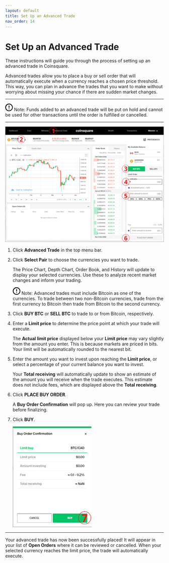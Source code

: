 ```yaml
---
layout: default
title: Set Up an Advanced Trade
nav_order: 14
---
```


# Set Up an Advanced Trade

These instructions will guide you through the process of setting up an advanced trade in Coinsquare.

Advanced trades allow you to place a buy or sell order that will automatically execute when a currency reaches a chosen price threshold. This way, you can plan in advance the trades that you want to make without worrying about missing your chance if there are sudden market changes.

* * *

<img src="https://github.com/NLisicin/coinsquare-docs/blob/gh-pages/assets/images/note.png?raw=true" alt="Info Icon" width="24px"> Note: Funds added to an advanced trade will be put on hold and cannot be used for other transactions until the order is fulfilled or cancelled.

* * *

![Instruction Legend](https://github.com/NLisicin/coinsquare-docs/blob/gh-pages/assets/images/advanced.png?raw=true)

1. Click **Advanced Trade** in the top menu bar.

2. Click **Select Pair** to choose the currencies you want to trade.

    The Price Chart, Depth Chart, Order Book, and History will update to display your selected currencies. Use these to analyze recent market changes and inform your trading.
    
    <img src="https://github.com/NLisicin/coinsquare-docs/blob/gh-pages/assets/images/note.png?raw=true" alt="Info Icon" width="24px"> Note: Advanced trades must include Bitcoin as one of the currencies. To trade between two non-Bitcoin currencies, trade from the first currency to Bitcoin then trade from Bitcoin to the second currency.

3. Click **BUY BTC** or **SELL BTC** to trade to or from Bitcoin, respectively.

4. Enter a **Limit price** to determine the price point at which your trade will execute.

    The **Actual limit price** displayed below your **Limit price** may vary slightly from the amount you enter. This is because markets are priced in bits. Your limit will be automatically rounded to the nearest bit.

5. Enter the amount you want to invest upon reaching the **Limit price**, or select a percentage of your current balance you want to invest.

    Your **Total receiving** will automatically update to show an estimate of the amount you will receive when the trade executes. This estimate does not include fees, which are displayed above the **Total receiving**.

6. Click **PLACE BUY ORDER**.

    A **Buy Order Confirmation** will pop up. Here you can review your trade before finalizing.

7. Click **BUY**.

    <img src="https://github.com/NLisicin/coinsquare-docs/blob/gh-pages/assets/images/advanced7.png?raw=true" alt="Step 7" width="250px">

* * *

Your advanced trade has now been successfully placed! It will appear in your list of **Open Orders** where it can be reviewed or cancelled. When your selected currency reaches the limit price, the trade will automatically execute.
